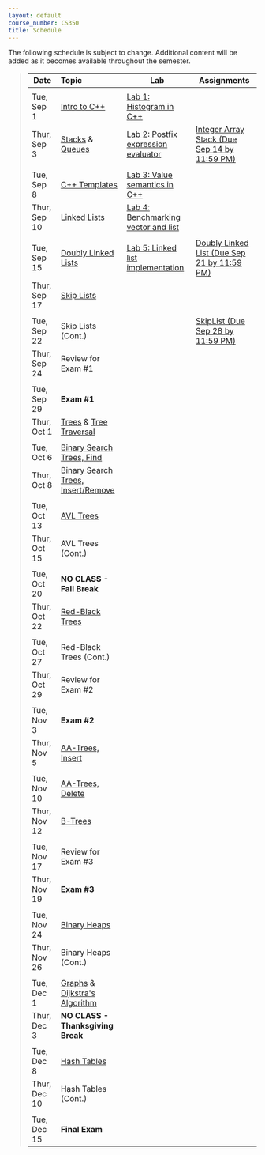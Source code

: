 ```yaml
---
layout: default
course_number: CS350
title: Schedule
---
```


The following schedule is subject to change.
Additional content will be added as it becomes available throughout the semester.


>| **Date**       | **Topic**                                         |  **Lab**                                      |  **Assignments**                  |
>| ---------------|:--------------------------------------------------|-----------------------------------------------|-----------------------------------|
>||||
>| Tue, Sep 1    |  [Intro to C++](lectures/intro_to_C++.html)       |  [Lab 1: Histogram in C++](labs/lab01.html)   |  |  <!-- Lab01: Histogram in C++ -->
>| Thur, Sep 3   |  [Stacks](lectures/Stacks_lecture.pdf) & [Queues](lectures/Queues_lecture.pdf)  |  [Lab 2: Postfix expression evaluator](labs/lab02.html)  |  [Integer Array Stack (Due Sep 14 by 11:59 PM)](assign/assign01.html)  |  <!-- Stacks & Queues Activity, Lab02: Postfix expression evaluator, Assign01: Integer Array Stack -->
>||||
>| Tue, Sep 8     |  [C++ Templates](lectures/C++_templates.html)     |  [Lab 3: Value semantics in C++](labs/lab03.html)  |  |  <!-- Lab03: Value semantics in C++ -->
>| Thur, Sep 10   |  [Linked Lists](lectures/LinkedList_lecture.pdf)  |  [Lab 4: Benchmarking vector and list](labs/lab04.html)  |  |  <!-- Lab04: Benchmarking vector and list -->
>||||
>| Tue, Sep 15     |  [Doubly Linked Lists](lectures/DoublyLinkedList_lecture.pdf)  |  [Lab 5: Linked list implementation](labs/lab05.html)  |  [Doubly Linked List (Due Sep 21 by 11:59 PM)](assign/assign02.html)  | <!-- Lab05: Linked list implementation, Assign02: Doubly Linked List -->
>| Thur, Sep 17   |  [Skip Lists](lectures/Skip_Lists.pdf)                         |                                      |                                   |  <!-- SkipList Find Activity -->
>||||
>| Tue, Sep 22    |  Skip Lists (Cont.)                               |                                               |  [SkipList (Due Sep 28 by 11:59 PM)](assign/assign03.html)  |  <!-- SkipList Insert Activity, Assign03: Skip List (Due Sep 28)-->
>| Thur, Sep 24   |  Review for Exam #1                                             |   |   | 
>||||
>| Tue, Sep 29    |  **Exam #1**                                                    |   |   |
>| Thur, Oct 1    |  [Trees](lectures/Trees_lecture.pdf) & [Tree Traversal](lectures/Tree_Traversal_lecture.pdf)   |   |   |  <!--Lab06: Binary tree traversal algorithms, Assign04: Random Art (Due Oct 6)-->
>||||
>| Tue, Oct 6     |  [Binary Search Trees, Find](lectures/Binary_Search_Trees.pdf)  |   |   |  <!-- Lab07: Binary search trees, Assign05: BST (Due Oct XX) -->
>| Thur, Oct 8    |  [Binary Search Trees, Insert/Remove](lectures/Binary_Search_Trees.pdf)  |   |   |
>||||
>| Tue, Oct 13     |  [AVL Trees](lectures/AVL_Trees.pdf)   |   |   |  <!-- AVL Insert Activity -->
>| Thur, Oct 15    |  AVL Trees (Cont.)   |   |   |  <!-- AVL Remove Activity -->
>||||
>| Tue, Oct 20    |  **NO CLASS - Fall Break**   |   |   |
>| Thur, Oct 22   |  [Red-Black Trees](lectures/Red-Black_Trees.pdf)   |   |   |  <!-- RB Insert Activity #1 -->
>||||
>| Tue, Oct 27    |  Red-Black Trees (Cont.)   |   |   |  <!-- RB Insert Activity #2 -->
>| Thur, Oct 29   |  Review for Exam #2        |   |   |
>||||
>| Tue, Nov 3    |  **Exam #2**               |   |   |
>| Thur, Nov 5   |  [AA-Trees, Insert](lectures/AA-tree_lecture.pdf)   |   |   |  <!-- AA Insert Activity, Assign06: AA Tree (Due Nov 10) -->
>||||
>| Tue, Nov 10    |  [AA-Trees, Delete](lectures/AA-tree_lecture.pdf)   |   |   |  <!-- AA Delete Activity -->
>| Thur, Nov 12   |  [B-Trees](lectures/B-Trees.pdf)                    |   |   |  <!-- B-Trees Activity -->
>||||
>| Tue, Nov 17    |  Review for Exam #3   |   |   |
>| Thur, Nov 19   |  **Exam #3**          |   |   |
>||||
>| Tue, Nov 24    |  [Binary Heaps](lectures/Heaps.pdf)   |   |   |  <!-- Binary Heap Activity, Assign07: Binary Heap (Due Nov 26)-->
>| Thur, Nov 26   |  Binary Heaps (Cont.)                 |   |   |
>||||
>| Tue, Dec 1     |  [Graphs](lectures/Graphs.pdf) & [Dijkstra's Algorithm](lectures/Dijkstras_Algorithm.pdf)   |   |   |
>| Thur, Dec 3    |  **NO CLASS - Thanksgiving Break**                                                          |   |   |
>||||
>| Tue, Dec 8     |  [Hash Tables](lectures/Hash_Tables.pdf)   |   |   |  <!-- Hash Tables Activity, Assign08: Hash Table (Due Dec 8)-->
>| Thur, Dec 10   |  Hash Tables (Cont.)                       |   |   |
>||||
>| Tue, Dec 15    |  **Final Exam**                            |   |   |

<!-- vim:set wrap: ­-->
<!-- vim:set linebreak: -->
<!-- vim:set nolist: -->

